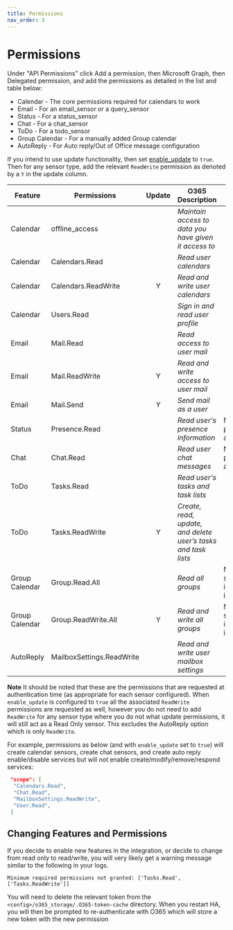 ```yaml
---
title: Permissions
nav_order: 3
---
```


# Permissions

Under "API Permissions" click Add a permission, then Microsoft Graph, then Delegated permission, and add the permissions as detailed in the list and table below:
  * Calendar - The core permissions required for calendars to work
  * Email - For an email_sensor or a query_sensor
  * Status - For a status_sensor
  * Chat - For a chat_sensor
  * ToDo - For a todo_sensor
  * Group Calendar - For a manually added Group calendar
  * AutoReply - For Auto reply/Out of Office message configuration

  If you intend to use update functionality, then set [enable_update](./installation_and_configuration.md#configuration_variables) to `true`. Then for any sensor type, add the relevant `ReadWrite` permission as denoted by a `Y` in the update column.
   

   | Feature  | Permissions           | Update | O365 Description                      | Notes |
   |----------|-----------------------|:------:|---------------------------------------|-------|
   | Calendar | offline_access        |   | *Maintain access to data you have given it access to* |       |
   | Calendar | Calendars.Read        |   | *Read user calendars*  |       |
   | Calendar | Calendars.ReadWrite   | Y | *Read and write user calendars* |       |
   | Calendar | Users.Read            |   | *Sign in and read user profile* |       |
   | Email    | Mail.Read             |   | *Read access to user mail* |       |
   | Email    | Mail.ReadWrite        | Y | *Read and write access to user mail* |       |
   | Email    | Mail.Send             | Y | *Send mail as a user* |       |
   | Status   | Presence.Read         |   | *Read user's presence information* | Not for personal accounts |
   | Chat     | Chat.Read             |   | *Read user chat messages* | Not for personal accounts |
   | ToDo     | Tasks.Read            |   | *Read user's tasks and task lists* |       |
   | ToDo     | Tasks.ReadWrite       | Y | *Create, read, update, and delete user’s tasks and task lists* |   |
   | Group Calendar | Group.Read.All  |   | *Read all groups* | Not supported in legacy installs |
   | Group Calendar | Group.ReadWrite.All | Y | *Read and write all groups* | Not supported in legacy installs |
   | AutoReply | MailboxSettings.ReadWrite |   | *Read and write user mailbox settings* |       |
   
**Note** It should be noted that these are the permissions that are requested at authentication time (as appropriate for each sensor configured). When `enable_update` is configured to `true` all the associated `ReadWrite` permissions are requested as well, however you do not need to add `ReadWrite` for any sensor type where you do not what update permissions, it will still act as a Read Only sensor. This excludes the AutoReply option which is only `ReadWrite`.

For example, permissions as below (and with `enable_update` set to `true`) will create calendar sensors, create chat sensors, and create auto reply enable/disable services but will not enable create/modify/remove/respond services:
```json
 "scope": [
  "Calendars.Read",
  "Chat.Read",
  "MailboxSettings.ReadWrite",
  "User.Read",
 ]
```

## Changing Features and Permissions
If you decide to enable new features in the integration, or decide to change from read only to read/write, you will very likely get a warning message similar to the following in your logs.

`Minimum required permissions not granted: ['Tasks.Read', ['Tasks.ReadWrite']]`

You will need to delete the relevant token from the `<config>/o365_storage/.O365-token-cache` directory. When you restart HA, you will then be prompted to re-authenticate with O365 which will store a new token with the new permission